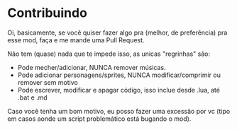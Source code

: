 # Contribuindo
Oi, basicamente, se você quiser fazer algo pra (melhor, de preferência) pra esse mod, faça e me mande uma Pull Request.

Não tem (quase) nada que te impede isso, as unicas "regrinhas" são:
- Pode mecher/adicionar, NUNCA remover músicas.
- Pode adicionar personagens/sprites, NUNCA modificar/comprimir ou remover sem motivo
- Pode escrever, modificar e apagar código, isso inclue desde .lua, até .bat e .md

Caso você tenha um bom motivo, eu posso fazer uma excessão por vc (tipo em casos aonde um script problemático está bugando o mod).

